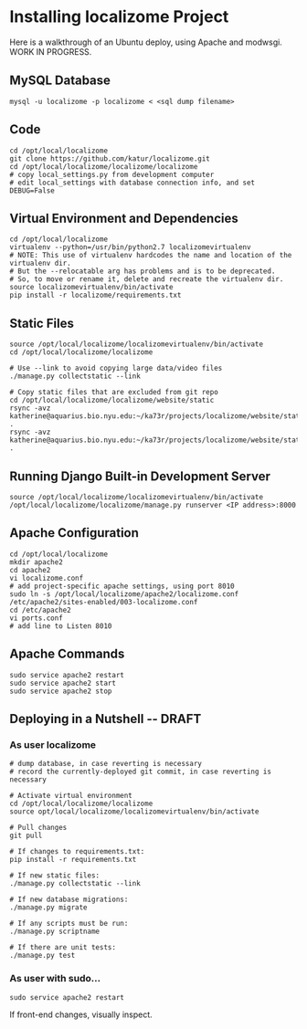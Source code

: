 Installing localizome Project
=============================
Here is a walkthrough of an Ubuntu deploy, using Apache
and modwsgi. WORK IN PROGRESS.


MySQL Database
--------------
```
mysql -u localizome -p localizome < <sql dump filename>
```

Code
----
```
cd /opt/local/localizome
git clone https://github.com/katur/localizome.git
cd /opt/local/localizome/localizome/localizome
# copy local_settings.py from development computer
# edit local_settings with database connection info, and set DEBUG=False
```

Virtual Environment and Dependencies
------------------------------------
```
cd /opt/local/localizome
virtualenv --python=/usr/bin/python2.7 localizomevirtualenv
# NOTE: This use of virtualenv hardcodes the name and location of the virtualenv dir.
# But the --relocatable arg has problems and is to be deprecated.
# So, to move or rename it, delete and recreate the virtualenv dir.
source localizomevirtualenv/bin/activate
pip install -r localizome/requirements.txt
```

Static Files
------------
```
source /opt/local/localizome/localizomevirtualenv/bin/activate
cd /opt/local/localizome/localizome

# Use --link to avoid copying large data/video files
./manage.py collectstatic --link

# Copy static files that are excluded from git repo
cd /opt/local/localizome/localizome/website/static
rsync -avz katherine@aquarius.bio.nyu.edu:~/ka73r/projects/localizome/website/static/videos .
rsync -avz katherine@aquarius.bio.nyu.edu:~/ka73r/projects/localizome/website/static/project_wide_downloads .
```

Running Django Built-in Development Server
------------------------------------------
```
source /opt/local/localizome/localizomevirtualenv/bin/activate
/opt/local/localizome/localizome/manage.py runserver <IP address>:8000
```

Apache Configuration
--------------------
```
cd /opt/local/localizome
mkdir apache2
cd apache2
vi localizome.conf
# add project-specific apache settings, using port 8010
sudo ln -s /opt/local/localizome/apache2/localizome.conf /etc/apache2/sites-enabled/003-localizome.conf
cd /etc/apache2
vi ports.conf
# add line to Listen 8010
```

Apache Commands
---------------
```
sudo service apache2 restart
sudo service apache2 start
sudo service apache2 stop
```

Deploying in a Nutshell -- DRAFT
--------------------------------
### As user localizome

```
# dump database, in case reverting is necessary
# record the currently-deployed git commit, in case reverting is necessary

# Activate virtual environment
cd /opt/local/localizome/localizome
source opt/local/localizome/localizomevirtualenv/bin/activate

# Pull changes
git pull

# If changes to requirements.txt:
pip install -r requirements.txt

# If new static files:
./manage.py collectstatic --link

# If new database migrations:
./manage.py migrate

# If any scripts must be run:
./manage.py scriptname

# If there are unit tests:
./manage.py test
```

### As user with sudo...
```
sudo service apache2 restart
```

If front-end changes, visually inspect.
